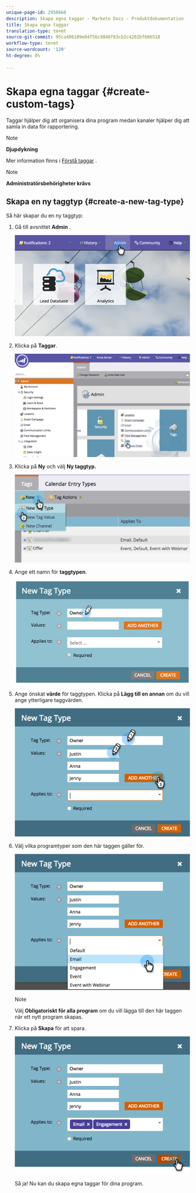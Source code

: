 ```yaml
---
unique-page-id: 2950660
description: Skapa egna taggar - Marketo Docs - Produktdokumentation
title: Skapa egna taggar
translation-type: tm+mt
source-git-commit: 95ca406109e04f56c9846f83cb2c4202bf606518
workflow-type: tm+mt
source-wordcount: '129'
ht-degree: 0%

---
```



# Skapa egna taggar {#create-custom-tags}

Taggar hjälper dig att organisera dina program medan kanaler hjälper dig att samla in data för rapportering.

>[!NOTE]
>
>**Djupdykning**
>
>Mer information finns i [Förstå taggar](../../../product-docs/core-marketo-concepts/programs/working-with-programs/understanding-tags.md) .

>[!NOTE]
>
>**Administratörsbehörigheter krävs**

## Skapa en ny taggtyp {#create-a-new-tag-type}

Så här skapar du en ny taggtyp:

1. Gå till avsnittet **Admin** .

   ![](assets/image2015-4-23-14-3a37-3a48.png)

1. Klicka på **Taggar**.

   ![](assets/image2015-4-23-14-3a41-3a18.png)

1. Klicka på **Ny** och välj **Ny taggtyp.**

   ![](assets/image2015-4-23-14-3a42-3a45.png)

1. Ange ett namn för **taggtypen**.

   ![](assets/image2015-4-23-14-3a48-3a58.png)

1. Ange önskat **värde** för taggtypen. Klicka på **Lägg till en annan** om du vill ange ytterligare taggvärden.

   ![](assets/image2015-4-22-11-3a30-3a30.png)

1. Välj vilka programtyper som den här taggen gäller för.

   ![](assets/image2015-4-22-11-3a39-3a7.png)

   >[!NOTE]
   >
   >Välj **Obligatoriskt för alla program** om du vill lägga till den här taggen när ett nytt program skapas.

1. Klicka på **Skapa** för att spara.

   ![](assets/image2015-4-22-11-3a38-3a34.png)

   Så ja! Nu kan du skapa egna taggar för dina program.
